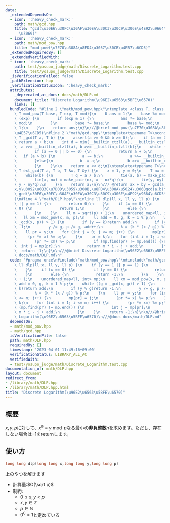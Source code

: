 ```yaml
---
data:
  _extendedDependsOn:
  - icon: ':heavy_check_mark:'
    path: math/gcd.hpp
    title: "gcd(\u30E6\u30FC\u30AF\u30EA\u30C3\u30C9\u306E\u4E92\u9664\u6CD5\u306A\
      \u3069)"
  - icon: ':heavy_check_mark:'
    path: math/mod_pow.hpp
    title: "mod pow(\u7E70\u308A\u8FD4\u3057\u30CB\u4E57\u6CD5)"
  _extendedRequiredBy: []
  _extendedVerifiedWith:
  - icon: ':heavy_check_mark:'
    path: test/yosupo_judge/math/Discrete_Logarithm.test.cpp
    title: test/yosupo_judge/math/Discrete_Logarithm.test.cpp
  _isVerificationFailed: false
  _pathExtension: hpp
  _verificationStatusIcon: ':heavy_check_mark:'
  attributes:
    _deprecated_at_docs: docs/math/DLP.md
    document_title: "Discrete Logarithm(\u96E2\u6563\u5BFE\u6570)"
    links: []
  bundledCode: "#line 2 \"math/mod_pow.hpp\"\ntemplate <class T, class U = T>\nconstexpr\
    \ T mod_pow(T base, T exp, T mod){\n    U ans = 1;\n    base %= mod;\n    while\
    \ (exp) {\n        if (exp & 1) {\n            ans *= base;\n            ans %=\
    \ mod;\n        }\n        base *= base;\n        base %= mod;\n        exp >>=\
    \ 1;\n    }\n    return ans;\n}\n///@brief mod pow(\u7E70\u308A\u8FD4\u3057\u30CB\
    \u4E57\u6CD5)\n#line 2 \"math/gcd.hpp\"\ntemplate<typename T>\nconstexpr inline\
    \ T _gcd(T a, T b) {\n    assert(a >= 0 && b >= 0);\n    if (a == 0 || b == 0)\
    \ return a + b;\n    int d = min(__builtin_ctzll(a), __builtin_ctzll(b));\n  \
    \  a >>= __builtin_ctzll(a), b >>= __builtin_ctzll(b);\n    while (a != b) {\n\
    \        if (a == 0 || b == 0) {\n            return a + b;\n        }\n     \
    \   if (a > b) {\n            a -= b;\n            a >>= __builtin_ctzll(a);\n\
    \        }else{\n            b -= a;\n            b >>= __builtin_ctzll(b);\n\
    \        }\n    }\n\n    return a << d;\n}\ntemplate<typename T>\nconstexpr inline\
    \ T ext_gcd(T a, T b, T &x, T &y) {\n    x = 1, y = 0;\n    T nx = 0, ny = 1;\n\
    \    while(b) {\n        T q = a / b;\n        tie(a, b) = make_pair(b, a % b);\n\
    \        tie(x, nx) = make_pair(nx, x - nx*q);\n        tie(y, ny) = make_pair(ny,\
    \ y - ny*q);\n    }\n    return a;\n}\n/// @return ax + by = gcd(a,b)\u306A\u308B\
    x,y\u3092\u683C\u7D0D\u3059\u308B,\u8FD4\u308A\u5024\u306Bgcd(a,b)\n\n/// @brief\
    \ gcd(\u30E6\u30FC\u30AF\u30EA\u30C3\u30C9\u306E\u4E92\u9664\u6CD5\u306A\u3069\
    )\n#line 4 \"math/DLP.hpp\"\ninline ll dlp(ll x, ll y, ll p) {\n    if (y == 1\
    \ || p == 1) {\n        return 0;\n    }\n    if (x == 0) {\n        if (y ==\
    \ 0) {\n            return 1;\n        }\n        else {\n            return -1;\n\
    \        }\n    }\n    ll m = sqrt(p) + 1;\n    unordered_map<ll, int> mp;\n \
    \   ll xm = mod_pow(x, m, p);\n    ll add = 0, g, k = 1 % p;\n    while ((g =\
    \ _gcd(x, p)) > 1) {\n        if (y == k)return add;\n        if (y % g)return\
    \ -1;\n        y /= g, p /= g, add++;\n        k = (k * (x / g)) % p;\n    }\n\
    \    ll pr = y;\n    for (int j = 0; j <= m; j++) {\n        mp[pr] = j;\n   \
    \     (pr *= x) %= p;\n    }\n    pr = k;\n    for (int i = 1; i <= m; i++) {\n\
    \        (pr *= xm) %= p;\n        if (mp.find(pr) != mp.end()) {\n          \
    \  int j = mp[pr];\n            return m * i - j + add;\n        }\n    }\n  \
    \  return -1;\n}\n\n///@brief Discrete Logarithm(\u96E2\u6563\u5BFE\u6570)\n///@docs\
    \ docs/math/DLP.md\n"
  code: "#pragma once\n#include\"math/mod_pow.hpp\"\n#include\"math/gcd.hpp\"\ninline\
    \ ll dlp(ll x, ll y, ll p) {\n    if (y == 1 || p == 1) {\n        return 0;\n\
    \    }\n    if (x == 0) {\n        if (y == 0) {\n            return 1;\n    \
    \    }\n        else {\n            return -1;\n        }\n    }\n    ll m = sqrt(p)\
    \ + 1;\n    unordered_map<ll, int> mp;\n    ll xm = mod_pow(x, m, p);\n    ll\
    \ add = 0, g, k = 1 % p;\n    while ((g = _gcd(x, p)) > 1) {\n        if (y ==\
    \ k)return add;\n        if (y % g)return -1;\n        y /= g, p /= g, add++;\n\
    \        k = (k * (x / g)) % p;\n    }\n    ll pr = y;\n    for (int j = 0; j\
    \ <= m; j++) {\n        mp[pr] = j;\n        (pr *= x) %= p;\n    }\n    pr =\
    \ k;\n    for (int i = 1; i <= m; i++) {\n        (pr *= xm) %= p;\n        if\
    \ (mp.find(pr) != mp.end()) {\n            int j = mp[pr];\n            return\
    \ m * i - j + add;\n        }\n    }\n    return -1;\n}\n\n///@brief Discrete\
    \ Logarithm(\u96E2\u6563\u5BFE\u6570)\n///@docs docs/math/DLP.md"
  dependsOn:
  - math/mod_pow.hpp
  - math/gcd.hpp
  isVerificationFile: false
  path: math/DLP.hpp
  requiredBy: []
  timestamp: '2023-04-01 11:49:16+09:00'
  verificationStatus: LIBRARY_ALL_AC
  verifiedWith:
  - test/yosupo_judge/math/Discrete_Logarithm.test.cpp
documentation_of: math/DLP.hpp
layout: document
redirect_from:
- /library/math/DLP.hpp
- /library/math/DLP.hpp.html
title: "Discrete Logarithm(\u96E2\u6563\u5BFE\u6570)"
---
```

## 概要
$x,y,p$に対して、$x^n\equiv y \bmod p$なる最小の**非負整数**$n$を求めます。ただし、存在しない場合は$-1$をreturnします。

## 使い方
```cpp
long long dlp(long long x,long long y,long long p)
```
上のやつを解きます

- 計算量:$O(\sqrt p)$
- 制約:
    - $0\leq x,y <p$
    - $x,y\in\mathbb{Z}$
    - $p\in\mathbb{N}$
    - $0^0=1$と定めている

